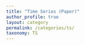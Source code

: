```yaml
---
title: "Time Series (Paper)"
author_profile: true
layout: category
permalink: /categories/ts/
taxonomy: TS
---
```

